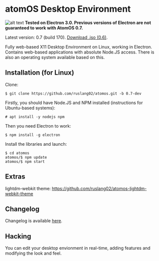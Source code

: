 # atomOS Desktop Environment
![alt text](https://raw.githubusercontent.com/ruslang02/atomos/0.7-dev/PREVIEW.png)
**Tested on Electron 3.0. Previous versions of Electron are not guaranteed to work with AtomOS 0.7.**

Latest version: 0.7 (build 170). [Download .iso (0.6)](https://github.com/ruslang02/atomos/releases).

Fully web-based X11 Desktop Environment on Linux, working in Electron.
Contains web-based applications with absolute Node.JS access.
There is also an operating system available based on this.

## Installation (for Linux)

Clone:
```
$ git clone https://github.com/ruslang02/atomos.git -b 0.7-dev
```

Firstly, you should have Node.JS and NPM installed (instructions for Ubuntu-based systems):
```
# apt install -y nodejs npm
```
Then you need Electron to work:
```
$ npm install -g electron
```
Install the libraries and launch:
```
$ cd atomos
atomos/$ npm update
atomos/$ npm start
```

## Extras
lightdm-webkit theme: https://github.com/ruslang02/atomos-lightdm-webkit-theme

## Changelog
Changelog is available [here](https://github.com/ruslang02/atomos/blob/master/CHANGELOG.md).

## Hacking
You can edit your desktop envionment in real-time, adding features and modifying the look and feel.
